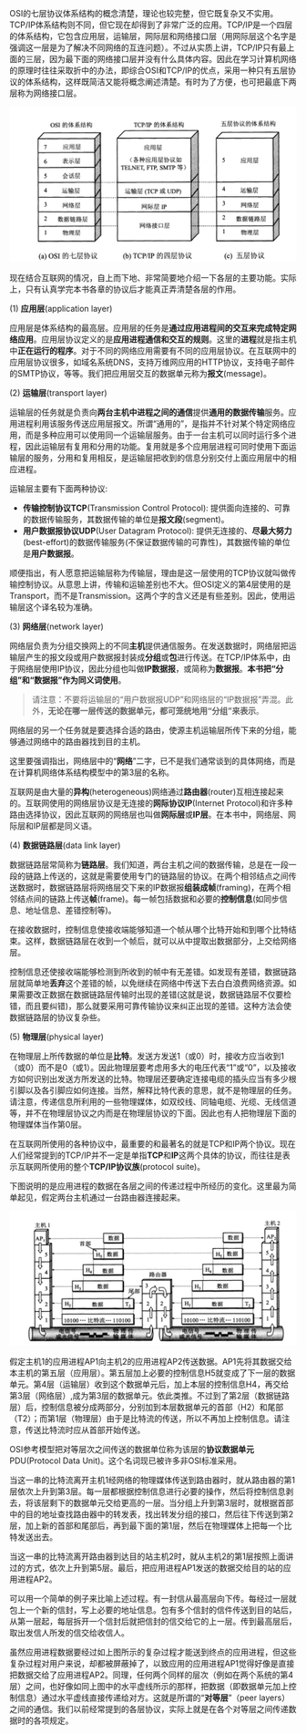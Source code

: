 OSI的七层协议体系结构的概念清楚，理论也较完整，但它既复杂又不实用。TCP/IP体系结构则不同，但它现在却得到了非常广泛的应用。TCP/IP是一个四层的体系结构，它包含应用层，运输层，网际层和网络接口层（用网际层这个名字是强调这一层是为了解决不同网络的互连问题）。不过从实质上讲，TCP/IP只有最上面的三层，因为最下面的网络接口层并没有什么具体内容。因此在学习计算机网络的原理时往往采取折中的办法，即综合OSI和TCP/IP的优点，采用一种只有五层协议的体系结构，这样既简洁又能将概念阐述清楚。有时为了方便，也可把最底下两层称为网络接口层。

![计算机网络体系结构](../../assets/images/1.7.3system-architecture.png)

现在结合互联网的情况，自上而下地、非常简要地介绍一下各层的主要功能。实际上，只有认真学完本书各章的协议后才能真正弄清楚各层的作用。

(1) **应用层**(application layer)

应用层是体系结构的最高层。应用层的任务是**通过应用进程间的交互来完成特定网络应用**。应用层协议定义的是**应用进程通信和交互的规则**。这里的**进程**就是指主机中**正在运行的程序**。对于不同的网络应用需要有不同的应用层协议。在互联网中的应用层协议很多，如域名系统DNS，支持万维网应用的HTTP协议，支持电子邮件的SMTP协议，等等。我们把应用层交互的数据单元称为**报文**(message)。

(2) **运输层**(transport layer)

运输层的任务就是负责向**两台主机中进程之间的通信**提供**通用的数据传输**服务。应用进程利用该服务传送应用层报文。所谓“通用的”，是指并不针对某个特定网络应用，而是多种应用可以使用同一个运输层服务。由于一台主机可以同时运行多个进程，因此运输层有复用和分用的功能。复用就是多个应用层进程可同时使用下面运输层的服务，分用和复用相反，是运输层把收到的信息分别交付上面应用层中的相应进程。

运输层主要有下面两种协议:

- **传输控制协议TCP**(Transmission Control Protocol): 提供面向连接的、可靠的数据传输服务，其数据传输的单位是**报文段**(segment)。
- **用户数据报协议UDP**(User Datagram Protocol): 提供无连接的、**尽最大努力**(best-effort)的数据传输服务(不保证数据传输的可靠性)，其数据传输的单位是**用户数据报**。

顺便指出，有人愿意把运输层称为传输层，理由是这一层使用的TCP协议就叫做传输控制协议。从意思上讲，传输和运输差别也不大。但OSI定义的第4层使用的是Transport，而不是Transmission。这两个字的含义还是有些差别。因此，使用运输层这个译名较为准确。

(3) **网络层**(network layer)

网络层负责为分组交换网上的不同**主机**提供通信服务。在发送数据时，网络层把运输层产生的报文段或用户数据报封装成**分组**或**包**进行传送。在TCP/IP体系中，由于网络层使用IP协议，因此分组也叫做**IP数据报**，或简称为**数据报**。**本书把“分组”和“数据报”作为同义词使用**。

>请注意：不要将运输层的“用户数据报UDP”和网络层的“IP数据报”弄混。此外，**无论在哪一层传送的数据单元，都可笼统地用“分组”来表示**。

网络层的另一个任务就是要选择合适的路由，使源主机运输层所传下来的分组，能够通过网络中的路由器找到目的主机。

这里要强调指出，网络层中的“**网络**”二字，已不是我们通常谈到的具体网络，而是在计算机网络体系结构模型中的第3层的名称。

互联网是由大量的**异构**(heterogeneous)网络通过**路由器**(router)互相连接起来的。互联网使用的网络层协议是无连接的**网际协议IP**(Internet Protocol)和许多种路由选择协议，因此互联网的网络层也叫做**网际层**或**IP层**。在本书中，网络层、网际层和IP层都是同义语。

(4) **数据链路层**(data link layer)

数据链路层常简称为**链路层**。我们知道，两台主机之间的数据传输，总是在一段一段的链路上传送的，这就是需要使用专门的链路层的协议。在两个相邻结点之间传送数据时，数据链路层将网络层交下来的IP数据报**组装成帧**(framing)，在两个相邻结点间的链路上传送**帧**(frame)。每一帧包括数据和必要的**控制信息**(如同步信息、地址信息、差错控制等)。

在接收数据时，控制信息使接收端能够知道一个帧从哪个比特开始和到哪个比特结束。这样，数据链路层在收到一个帧后，就可以从中提取出数据部分，上交给网络层。

控制信息还使接收端能够检测到所收到的帧中有无差错。如发现有差错，数据链路层就简单地**丢弃**这个差错的帧，以免继续在网络中传送下去白白浪费网络资源。如果需要改正数据在数据链路层传输时出现的差错(这就是说，数据链路层不仅要检错，而且要纠错)，那么就要采用可靠传输协议来纠正出现的差错。这种方法会使数据链路层的协议复杂些。

(5) **物理层**(physical layer)

在物理层上所传数据的单位是**比特**。发送方发送1（或0）时，接收方应当收到1（或0）而不是0（或1）。因此物理层要考虑用多大的电压代表“1”或“0”，以及接收方如何识别出发送方所发送的比特。物理层还要确定连接电缆的插头应当有多少根引脚以及各引脚应如何连接。当然，解释比特代表的意思，就不是物理层的任务。请注意，传递信息所利用的一些物理媒体，如双绞线、同轴电缆、光缆、无线信道等，并不在物理层协议之内而是在物理层协议的下面。因此也有人把物理层下面的物理媒体当作第0层。

在互联网所使用的各种协议中，最重要的和最著名的就是TCP和IP两个协议。现在人们经常提到的TCP/IP并不一定是单指**TCP**和**IP**这两个具体的协议，而往往是表示互联网所使用的整个**TCP/IP协议族**(protocol suite)。

下图说明的是应用进程的数据在各层之间的传递过程中所经历的变化。这里最为简单起见，假定两台主机通过一台路由器连接起来。

![数据在各层之间的传递过程](../../assets/images/1.7.3system-architecture02.png)

假定主机1的应用进程AP1向主机2的应用进程AP2传送数据。AP1先将其数据交给本主机的第五层（应用层）。第五层加上必要的控制信息H5就变成了下一层的数据单元。第4层（运输层）收到这个数据单元后，加上本层的控制信息H4，再交给第3层（网络层）,成为第3层的数据单元。依此类推。不过到了第2层（数据链路层）后，控制信息被分成两部分，分别加到本层数据单元的首部（H2）和尾部（T2）；而第1层（物理层）由于是比特流的传送，所以不再加上控制信息。请注意，传送比特流时应从首部开始传送。

OSI参考模型把对等层次之间传送的数据单位称为该层的**协议数据单元**PDU(Protocol Data Unit)。这个名词现已被许多非OSI标准采用。

当这一串的比特流离开主机1经网络的物理媒体传送到路由器时，就从路由器的第1层依次上升到第3层。每一层都根据控制信息进行必要的操作，然后将控制信息剥去，将该层剩下的数据单元交给更高的一层。当分组上升到第3层时，就根据首部中的目的地址查找路由器中的转发表，找出转发分组的接口，然后往下传送到第2层，加上新的首部和尾部后，再到最下面的第1层，然后在物理媒体上把每一个比特发送出去。

当这一串的比特流离开路由器到达目的站主机2时，就从主机2的第1层按照上面讲过的方式，依次上升到第5层。最后，把应用进程AP1发送的数据交给目的站的应用进程AP2。

可以用一个简单的例子来比喻上述过程。有一封信从最高层向下传。每经过一层就包上一个新的信封，写上必要的地址信息。包有多个信封的信件传送到目的站后，从第一层起，每层拆开一个信封后就把信封的信交给它的上一层。传到最高层后，取出发信人所发的信交给收信人。

虽然应用进程数据要经过如上图所示的复杂过程才能送到终点的应用进程，但这些复杂过程对用户来说，却都被屏蔽掉了，以致应用的应用进程AP1觉得好像是直接把数据交给了应用进程AP2。同理，任何两个同样的层次（例如在两个系统的第4层）之间，也好像如同上图中的水平虚线所示的那样，把数据（即数据单元加上控制信息）通过水平虚线直接传递给对方。这就是所谓的“**对等层**”（peer layers）之间的通信。我们以前经常提到的各层协议，实际上就是在各个对等层之间传递数据时的各项规定。






